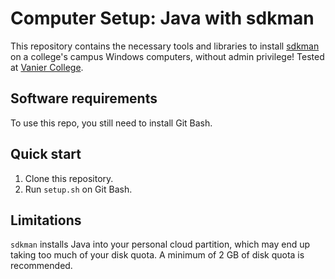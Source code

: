 # Computer Setup: Java with sdkman
This repository contains the necessary tools and libraries to install [sdkman](https://sdkman.io/) on a college's campus Windows computers, without admin privilege! Tested at [Vanier College](https://www.vaniercollege.qc.ca/).

## Software requirements
To use this repo, you still need to install Git Bash.

## Quick start
1. Clone this repository.
2. Run `setup.sh` on Git Bash.

## Limitations
`sdkman` installs Java into your personal cloud partition, which may end up taking too much of your disk quota. A minimum of 2 GB of disk quota is recommended.